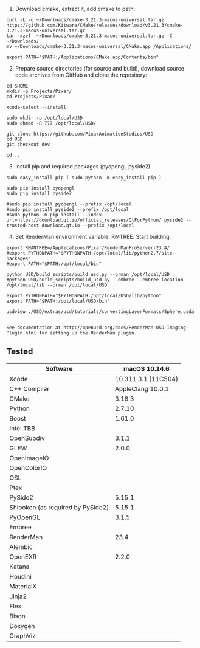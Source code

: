1) Download cmake, extract it, add cmake to path:
```
curl -L -o ~/Downloads/cmake-3.21.3-macos-universal.tar.gz https://github.com/Kitware/CMake/releases/download/v3.21.3/cmake-3.21.3-macos-universal.tar.gz
tar -xzvf  ~/Downloads/cmake-3.21.3-macos-universal.tar.gz -C ~/Downloads/
mv ~/Downloads/cmake-3.21.3-macos-universal/CMake.app /Applications/

export PATH="$PATH:/Applications/CMake.app/Contents/bin"
```

2) Prepare source directories (for source and build), download source code archives from GitHub and clone the repository:
```terminal
cd $HOME
mkdir -p Projects/Pixar/
cd Projects/Pixar/

xcode-select --install

sudo mkdir -p /opt/local/USD
sudo chmod -R 777 /opt/local/USD/

git clone https://github.com/PixarAnimationStudios/USD
cd USD
git checkout dev

cd ..
```

3) Install pip and required packages (pyopengl, pyside2)
```terminal
sudo easy_install pip ( sudo python -m easy_install pip )

sudo pip install pyopengl
sudo pip install pyside2

#sudo pip install pyopengl --prefix /opt/local
#sudo pip install pyside2 --prefix /opt/local
#sudo python -m pip install --index-url=https://download.qt.io/official_releases/QtForPython/ pyside2 --trusted-host download.qt.io --prefix /opt/local
```

4) Set RenderMan environment variable: RMTREE. Start building.
```terminal
export RMANTREE=/Applications/Pixar/RenderManProServer-23.4/
#export PYTHONPATH="$PYTHONPATH:/opt/local/lib/python2.7/site-packages"
#export PATH="$PATH:/opt/local/bin"

python USD/build_scripts/build_usd.py --prman /opt/local/USD
#python USD/build_scripts/build_usd.py --embree --embree-location /opt/local/lib --prman /opt/local/USD

export PYTHONPATH="$PYTHONPATH:/opt/local/USD/lib/python"
export PATH="$PATH:/opt/local/USD/bin"

usdview ./USD/extras/usd/tutorials/convertingLayerFormats/Sphere.usda


See documentation at http://openusd.org/docs/RenderMan-USD-Imaging-Plugin.html for setting up the RenderMan plugin.
```


## Tested

| Software      | macOS 10.14.6 |
| ------------- | ------------- |
| Xcode         | 10.311.3.1 (11C504) |
| C++ Compiler  | AppleClang 10.0.1 |
| CMake         | 3.18.3        |
| Python        | 2.7.10        |
| Boost         | 1.61.0        |
| Intel TBB     |               |
| OpenSubdiv    | 3.1.1         |
| GLEW          | 2.0.0         |
| OpenImageIO   |               |
| OpenColorIO   |               |
| OSL           |               |
| Ptex          |               |
| PySide2       | 5.15.1        |
| Shiboken (as required by PySide2) | 5.15.1        |
| PyOpenGL      | 3.1.5         |
| Embree        |               |
| RenderMan     | 23.4          |
| Alembic       |               |
| OpenEXR       | 2.2.0         |
| Katana        |               |
| Houdini       |               |
| MaterialX     |               |
| Jinja2        |               |
| Flex          |               |
| Bison         |               |
| Doxygen       |               |
| GraphViz      |               |
